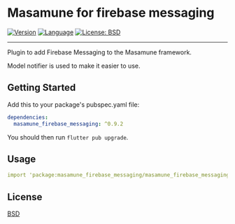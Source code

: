 # Masamune for firebase messaging

[![Version](https://img.shields.io/badge/version-0.9.2-blue.svg)](https://mathru.net)
[![Language](https://img.shields.io/badge/language-dart-blue.svg)](https://dart.dev/)
[![License: BSD](https://img.shields.io/badge/license-BSD-purple.svg)](https://opensource.org/licenses/BSD-3-Clause)

---------------------------------------

Plugin to add Firebase Messaging to the Masamune framework.

Model notifier is used to make it easier to use.

## Getting Started

Add this to your package's pubspec.yaml file:
```yaml
dependencies:
  masamune_firebase_messaging: ^0.9.2
```
You should then run `flutter pub upgrade`.

## Usage

```yaml
import 'package:masamune_firebase_messaging/masamune_firebase_messaging.dart';
```

## License

[BSD](LICENSE)
